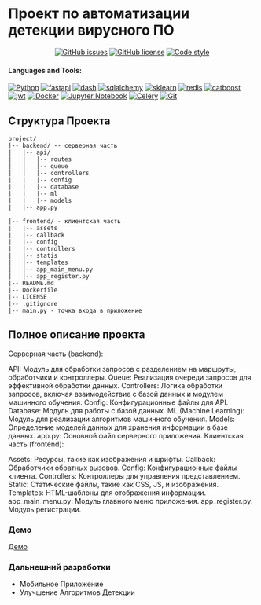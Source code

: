 # Проект по автоматизации детекции вирусного ПО



<div align="center">
    
  <a href="https://github.com/Vladimir-Dimitrov-Ngu/CV_RIT/issues">![GitHub issues](https://img.shields.io/github/issues/e0xextazy/nlp_huawei_new2_task)</a>
  <a href="https://github.com/Vladimir-Dimitrov-Ngu/CV_RIT/blob/master/LICENSE">![GitHub license](https://img.shields.io/github/license/e0xextazy/nlp_huawei_new2_task?color=purple)</a>
  <a href="https://github.com/psf/black">![Code style](https://img.shields.io/badge/code%20style-black-black)</a>
    
</div>



#### Languages and Tools:
 
[![Python](https://img.shields.io/badge/python-3670A0?style=for-the-badge&logo=python&logoColor=ffdd54)](https://github.com/Vladimir-Dimitrov-Ngu)
[![fastapi](https://img.shields.io/badge/fastapi-3670A0?style=for-the-badge&logo=fastapi&logoColor=ffdd54)](https://github.com/Vladimir-Dimitrov-Ngu)
[![dash](https://img.shields.io/badge/dash-3670A0?style=for-the-badge&logo=dash&logoColor=ffdd54)](https://github.com/Vladimir-Dimitrov-Ngu)
[![sqlalchemy](https://img.shields.io/badge/sqlalchemy-3670A0?style=for-the-badge&logo=sqlalchemy&logoColor=ffdd54)](https://github.com/Vladimir-Dimitrov-Ngu)
[![sklearn](https://img.shields.io/badge/sklearn-3670A0?style=for-the-badge&logo=sklearn&logoColor=ffdd54)](https://github.com/Vladimir-Dimitrov-Ngu)
[![redis](https://img.shields.io/badge/redis-3670A0?style=for-the-badge&logo=redis&logoColor=ffdd54)](https://github.com/Vladimir-Dimitrov-Ngu)
[![catboost](https://img.shields.io/badge/catboost-3670A0?style=for-the-badge&logo=catboost&logoColor=ffdd54)](https://github.com/Vladimir-Dimitrov-Ngu)
[![jwt](https://img.shields.io/badge/jwt-3670A0?style=for-the-badge&logo=jwt&logoColor=ffdd54)](https://github.com/Vladimir-Dimitrov-Ngu)
[![Docker](https://img.shields.io/badge/docker-3670A0?style=for-the-badge&logo=docker&logoColor=ffdd53)](https://github.com/Vladimir-Dimitrov-Ngu)
[![Jupyter Notebook](https://img.shields.io/badge/jupyter-3670A0?style=for-the-badge&logo=jupyter&logoColor=ffdd53)](https://github.com/Vladimir-Dimitrov-Ngu)
[![Celery](https://img.shields.io/badge/celery-3670A0?style=for-the-badge&logo=celery&logoColor=ffdd53)](https://github.com/Vladimir-Dimitrov-Ngu)
[![Git](https://img.shields.io/badge/git-3670A0?style=for-the-badge&logo=git&logoColor=ffdd53)](https://github.com/Vladimir-Dimitrov-Ngu)

## Структура Проекта
```
project/
|-- backend/ -- серверная часть
|   |-- api/
|   |   |-- routes
|   |   |-- queue
|   |   |-- controllers
|   |   |-- config
|   |   |-- database
|   |   |-- ml
|   |   |-- models
|   |-- app.py

|-- frontend/ - клиентская часть
|   |-- assets
|   |-- callback
|   |-- config
|   |-- controllers
|   |-- statis
|   |-- templates
|   |-- app_main_menu.py
|   |-- app_register.py
|-- README.md
|-- Dockerfile
|-- LICENSE
|-- .gitignore
|-- main.py - точка входа в приложение
```

## Полное описание проекта
Серверная часть (backend):

API: Модуль для обработки запросов с разделением на маршруты, обработчики и контроллеры.
Queue: Реализация очереди запросов для эффективной обработки данных.
Controllers: Логика обработки запросов, включая взаимодействие с базой данных и модулем машинного обучения.
Config: Конфигурационные файлы для API.
Database: Модуль для работы с базой данных.
ML (Machine Learning): Модуль для реализации алгоритмов машинного обучения.
Models: Определение моделей данных для хранения информации в базе данных.
app.py: Основной файл серверного приложения.
Клиентская часть (frontend):

Assets: Ресурсы, такие как изображения и шрифты.
Callback: Обработчики обратных вызовов.
Config: Конфигурационные файлы клиента.
Controllers: Контроллеры для управления представлением.
Static: Статические файлы, такие как CSS, JS, и изображения.
Templates: HTML-шаблоны для отображения информации.
app_main_menu.py: Модуль главного меню приложения.
app_register.py: Модуль регистрации.
### Демо
[Демо](https://drive.google.com/file/d/1xM3eyfHUk7nPPBfEhBKGVAPC0kdD_WVk/view?usp=sharing)


### Дальнешний разработки 
- Мобильное Приложение
- Улучшение Алгоритмов Детекции